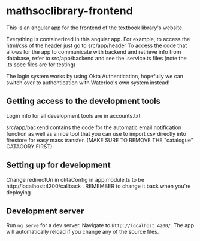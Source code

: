 # mathsoclibrary-frontend
This is an angular app for the frontend of the textbook library's website.

Everything is containerized in this angular app. For example, to access the html/css of the header just go to src/app/header
To access the code that allows for the app to communicate with backend and retrieve info from database, refer to src/app/backend and see the .service.ts files (note the .ts.spec files are for testing)

The login system works by using Okta Authentication, hopefully we can switch over to authentication with Waterloo's own system instead!



## Getting access to the development tools
Login info for all development tools are in accounts.txt

src/app/backend contains the code for the automatic email notification function as well as a nice tool that you can use to import
csv directly into firestore for easy mass transfer. (MAKE SURE TO REMOVE THE "catalogue" CATAGORY FIRST)

## Setting up for development
Change redirectUri in oktaConfig in app.module.ts to be http://localhost:4200/callback . REMEMBER to change it back when you're deploying

## Development server

Run `ng serve` for a dev server. Navigate to `http://localhost:4200/`. The app will automatically reload if you change any of the source files.

